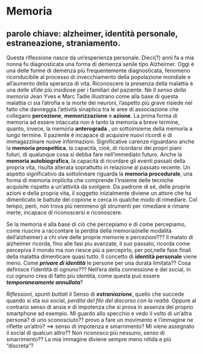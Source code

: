 # Memoria #
## parole chiave: alzheimer, identità personale, estraneazione, straniamento.
Questa riflessione nasce da un’esperienza personale. Dieci(?) anni fa a mia nonna fu diagnosticata una forma di demenza senile tipo Alzheimer. Oggi è una delle forme di demenza più frequentemente diagnosticata, fenomeno riconducibile al processo di invecchiamento della popolazione mondiale e all’aumento della speranza di vita. 
Riconoscere la presenza della malattia è una delle sfide più insidiose per i familiari del paziente. 
Ne *Il senso della memoria* Jean Yves e Marc Tadie illustrano come alla base di questa malattia ci sia l’atrofia e la morte dei neuroni, l’aspetto più grave risiede nel fatto che danneggia l’attività sinaptica tra le aree di associazione che collegano **percezione**, **memorizzazione** e **azione**. La prima forma di memoria ad essere intaccata non è tanto la memoria a breve termine, quanto, invece, la memoria **anterograda** , un sottoinsieme della memoria a lungo termine. Il paziente è incapace di acquisire nuovi ricordi e di immagazzinare nuove informazioni. Significative carenze riguardano anche la **memoria prospettica**, la capacità, cioè, di ricordarsi dei propri piani futuri, di qualunque cosa si debba fare nell’immediato futuro. Anche la **memoria autobiografica**, la capacità di ricordare gli eventi passati della propria vita, risulta alterata soprattutto in relazione al passato recente. Un aspetto significativo da sottolineare riguarda la **memoria procedurale**, una forma di memoria implicita che comprende l’insieme delle tecniche acquisite rispetto a un’attività da svolgere. Da padrone di sé, delle proprie azioni e della propria vita, il soggetto inizialmente diviene un attore che ha dimenticato le battute del copione e cerca in qualche modo di rimediare. Col tempo, però, non trova più nemmeno gli strumenti per rimediare e rimane inerte, incapace di riconoscersi e riconoscere.

Se la memoria è alla base di ciò che percepiamo e di come percepiamo, come riuscire a raccontare la perdita della memoria(nelle modalità dell’alzheimer) a chi vive delle proprie memorie e percezioni??? Il malato di alzheimer ricorda, fino alle fasi piu avanzate, il suo passato, ricorda come percepiva il mondo ma non riesce più a percepirlo, per poi,nelle fase finali della malattia dimenticare quasi tutto. Il concetto di **identità personale** viene meno. Come ***privare di identità*** le persone per una durata limitata?? Cosa definisce l’identità di ognuno??? Nell’era della connessione e dei social, in cui ognuno crea di fatto più identità, come questa può essere ***temporaneamente annullata***?

*Riflessioni, spunti buttati li*
Senso di ***estraniazione***, quello che succede quando si sta sui social, *perdita del filo del discorso con la realtà*. Oppure al contrario senso di ansia e di impotenza che si prova in assenza del proprio smartphone ad esempio.
Mi guardo allo specchio e vedo il volto di un’altra persona? di uno sconosciuto?? provo a fare un movimento e l’immagine ne riflette un’altro? ==> senso di impotenza e smarrimento? 
Mi viene assegnato il social di qualcun altro?? Non riconosco più nessuno, senso di smarrimento??
La mia immagine diviene sempre meno nitida e più “discreta”?
